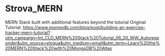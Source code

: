 # Strova_MERN
MERN Stack built with additional features beyond the tutorial
Original Tutorial: https://www.mongodb.com/blog/post/building-an-exercise-tracker-mern-tutorial?utm_campaign=Int_CLD_MERN%20Stack%20Tutorial_06_20_WW_Autoresponder&utm_source=eloqua&utm_medium=email&utm_term=Learn%20the%20MERN%20Stack%20with%20MongoDB%20Atlas
